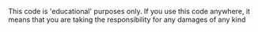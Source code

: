 This code is 'educational' purposes only.
If you use this code anywhere, it means that you are taking the responsibility for any damages of any kind
